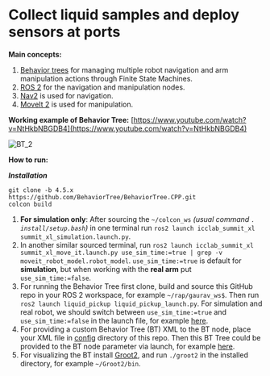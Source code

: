 # Collect liquid samples and deploy sensors at ports
**Main concepts:**
1. [Behavior trees](https://www.behaviortree.dev/) for managing multiple robot navigation and arm manipulation actions through Finite State Machines.
2. [ROS 2](https://docs.ros.org/en/humble/index.html) for the navigation and manipulation nodes.
3. [Nav2](https://docs.nav2.org/) is used for navigation.
4. [MoveIt 2](https://moveit.picknik.ai/main/index.html) is used for manipulation.

**Working example of Behavior Tree:** [https://www.youtube.com/watch?v=NtHkbNBGDB4](https://www.youtube.com/watch?v=NtHkbNBGDB4)

![BT_2](https://github.com/user-attachments/assets/704c91b5-5606-4992-aeb4-ca5d3f310832)

**How to run:**

***Installation***
```
git clone -b 4.5.x https://github.com/BehaviorTree/BehaviorTree.CPP.git
colcon build
```
1. **For simulation only**: After sourcing the `~/colcon_ws` *(usual command `. install/setup.bash`)* in one terminal run `ros2 launch icclab_summit_xl summit_xl_simulation.launch.py`.
2. In another similar sourced terminal, run `ros2 launch icclab_summit_xl summit_xl_move_it.launch.py use_sim_time:=true | grep -v moveit_robot_model.robot_model`. `use_sim_time:=true` is default for **simulation**, but when working with the **real arm** put `use_sim_time:=false`.
3. For running the Behavior Tree first clone, build and source this GitHub repo in your ROS 2 workspace, for example `~/rap/gaurav_ws$`. Then run `ros2 launch liquid_pickup liquid_pickup_launch.py`. For simulation and real robot, we should switch between `use_sim_time:=true` and `use_sim_time:=false` in the launch file, for example [here](https://github.com/Gaurav-Kapoor-07/liquid_pickup/blob/main/launch/liquid_pickup_launch.py#L14).
4. For providing a custom Behavior Tree (BT) XML to the BT node, place your XML file in [config]((https://github.com/Gaurav-Kapoor-07/liquid_pickup/tree/main/config)) directory of this repo. Then this BT Tree could be provided to the BT node parameter via launch, for example [here](https://github.com/Gaurav-Kapoor-07/liquid_pickup/blob/main/launch/liquid_pickup_launch.py#L14).
5. For visualizing the BT install [Groot2](https://www.behaviortree.dev/groot/), and run `./groot2` in the installed directory, for example `~/Groot2/bin`.
